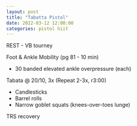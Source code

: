 ```yaml
---
layout: post
title: "Tabatta Pistol"
date: 2022-03-12 12:00:00
categories: pistol hiit
---
```


REST - VB tourney

Foot & Ankle Mobility (pg 81 - 10 min)
* 30 banded elevated ankle overpressure (each)

Tabata @ 20/10, 3x (Repeat 2-3x, r3:00)
* Candlesticks
* Barrel rolls
* Narrow goblet squats (knees-over-toes lunge)

TRS recovery